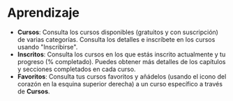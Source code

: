 # **Aprendizaje**

- **Cursos**: Consulta los cursos disponibles (gratuitos y con suscripción) de varias categorías. Consulta los detalles e inscríbete en los cursos usando "Inscribirse".
- **Inscritos**: Consulta los cursos en los que estás inscrito actualmente y tu progreso (% completado). Puedes obtener más detalles de los capítulos y secciones completados en cada curso.
- **Favoritos**: Consulta tus cursos favoritos y añádelos (usando el icono del corazón en la esquina superior derecha) a un curso específico a través de **Cursos**.